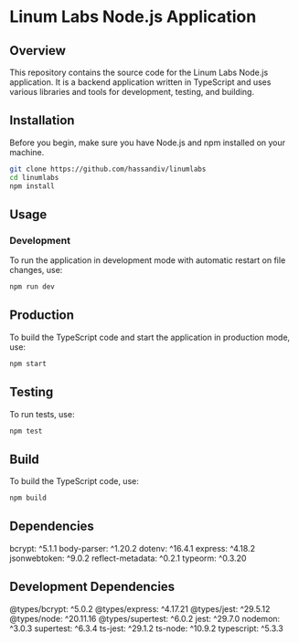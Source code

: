 # Linum Labs Node.js Application

## Overview

This repository contains the source code for the Linum Labs Node.js application. It is a backend application written in TypeScript and uses various libraries and tools for development, testing, and building.

## Installation

Before you begin, make sure you have Node.js and npm installed on your machine.

```bash
git clone https://github.com/hassandiv/linumlabs
cd linumlabs
npm install
```

## Usage

### Development

To run the application in development mode with automatic restart on file changes, use:

```bash
npm run dev
```

## Production

To build the TypeScript code and start the application in production mode, use:

```bash
npm start
```

## Testing

To run tests, use:

```bash
npm test
```

## Build

To build the TypeScript code, use:

```bash
npm build
```

## Dependencies

bcrypt: ^5.1.1
body-parser: ^1.20.2
dotenv: ^16.4.1
express: ^4.18.2
jsonwebtoken: ^9.0.2
reflect-metadata: ^0.2.1
typeorm: ^0.3.20

## Development Dependencies

@types/bcrypt: ^5.0.2
@types/express: ^4.17.21
@types/jest: ^29.5.12
@types/node: ^20.11.16
@types/supertest: ^6.0.2
jest: ^29.7.0
nodemon: ^3.0.3
supertest: ^6.3.4
ts-jest: ^29.1.2
ts-node: ^10.9.2
typescript: ^5.3.3
